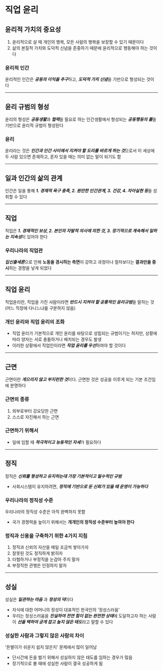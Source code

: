# 직업 윤리

## 윤리적 가치의 중요성
1. 윤리적으로 살 때 개인의 행복, 모든 사람의 행복을 보장할 수 있기 때문이다
2. 삶의 본질적 가치와 도덕적 신념을 존중하기 때문에 윤리적으로 행동해야 하는 것이다

### 윤리적 인간
윤리적인 인간은 ***공동의 이익을 추구***하고, ***도덕적 가치 신념***을 기반으로 형성되는 것이다

- - -

## 윤리 규범의 형성
윤리의 형성은 ***공동생활***과 ***협력***을 필요로 하는 인간생활에서 형성되는 ***공동행동의 룰***을 기반으로 윤리적 규범이 형성된다

### 윤리
윤리라는 것은 ***인간과 인간 사이에서 지켜야 할 도리를 바르게 하는 것***으로서 이 세상에 두 사람 있으면 존재하고, 혼자 있을 때는 의미 없는 말이 되기도 함

- - - 

## 일과 인간의 삶의 관계
인간은 일을 통해 ***1. 경제적 욕구 충족, 2. 원만한 인간관계, 3. 건강, 4. 자아실현 등***을 성취할 수 있다

- - -

## 직업
직업은 ***1. 경제적인 보상, 2. 본인의 자발적 의사에 의한 것, 3. 장기적으로 계속해서 일하는 지속성***이 있어야 한다

### 우리나라의 직업관
***입신출세론***으로 인해 **노동을 경시하는 측면**이 강하고 과정이나 절차보다는 **결과만을 중시**하는 경향을 낳게 되었다

- - -

## 직업 윤리
직업윤리란, 직업을 가진 사람이라면 ***반드시 지켜야 할 공통적인 윤리규범***을 말하는 것(어느 직장에 다니느냐를 구분하지 않음)

### 개인 윤리와 직업 윤리의 조화
- 직업 윤리가 기본적으로 개인 윤리를 바탕으로 성립되는 규범이기는 하지만, 상황에 따라 양자는 서로 충돌하거나 배치되는 경우도 발생
- 이러한 상황에서 직업인이라면 ***직업 윤리를 우선***하여야 할 것이다

- - -

## 근면
근면이란 ***게으리지 않고 부지런한 것***이다. 근면한 것은 성공을 이루게 되는 기본 조건임에 분명하다

### 근면의 종류
1. 외부로부터 강요당한 근면
2. 스스로 자진해서 하는 근면

### 근면하기 위해서
- 일에 임할 때 ***적극적이고 능동적인 자세***가 필요하다

- - -

## 정직
정직은 ***신뢰를 형성하고 유지하는데 가장 기본적이고 필수적인 규범***
- 사회시스템이 유지하려면, ***정직에 기반으로 둔 신뢰가 있을 때 운영이 가능하다***

### 우리나라의 정직성 수준
우리나라의 정직성 수준은 아직 완벽하지 못함
- 국가 경쟁력을 높이기 위해서는 **개개인의 정직성 수준부터 높여야 한다**

### 정직과 신용을 구축하기 위한 4가지 지침
1. 정직과 신뢰의 자산을 매일 조금씩 쌓아가자
2. 잘못된 것도 정직하게 밝히자
3. 타협하거나 부정직을 눈감아 주지 말자
4. 부정직한 관행은 인정하지 말자

- - -

## 성실
성실은 ***일관하는 마음*** 과 ***정성의 덕***이다
- 자식에 대한 어머니의 정성이 대표적인 한국인의 '정성스러움'
- 우리는 정성스러움을 ***진실하여 전연 힘이 없는 완전한 상태***에 도달하고자 하는 사람이 ***선을 택하여 굳게 잡고 높지 않은 태도***라고 말할 수 있다

### 성실한 사람과 그렇지 않은 사람의 차이
'돈벌이가 쉬운지 쉽지 않은지' 문제에서 많이 일어남
- 단시간에 돈을 벌기 위해서 성실하지 않은 태도를 임하는 경우가 많음
- 장기적으로 볼 때에 성실한 사람이 결국 성공하게 됨
